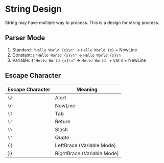 # String Design

String may have multiple way to process. This is a design for string process.

## Parser Mode

1. Standard: `"Hello World {x}\n"` -> `Hello World {x}` + NewLine
2. Constant: `@"Hello World {x}\n"` -> `Hello World {x}\n`
3. Variable: `$"Hello World {x}\n"` -> `Hello World ` + var x + NewLine

## Escape Character

| Escape Character | Meaning                    |
|------------------|----------------------------|
| `\a`             | Alert                      |
| `\n`             | NewLine                    |
| `\t`             | Tab                        |
| `\r`             | Return                     |
| `\\`             | Slash                      |
| `\"`             | Quote                      |
| `{{`             | LeftBrace (Variable Mode)  |
| `}}`             | RightBrace (Variable Mode) |